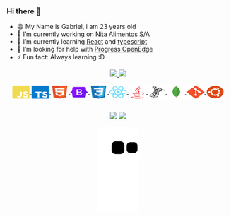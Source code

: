 ### Hi there 👋

- :smile: My Name is Gabriel, i am 23 years old
- 🔭 I’m currently working on [Nita Alimentos S/A](https://nita.com.br/?utm_source=google&utm_medium=search-branding&utm_campaign=marca&https://nita.com.br/&gclid=Cj0KCQjwjvaYBhDlARIsAO8PkE1RH0njpCxscLWKzh6khluyJChBTR9QWP0B5IzcbAO4EWtT0bZAuoUaAnb2EALw_wcB?utm_source=google&utm_medium=search-branding&utm_campaign=marca&https://nita.com.br/&gclid=Cj0KCQjwjvaYBhDlARIsAO8PkE1RH0njpCxscLWKzh6khluyJChBTR9QWP0B5IzcbAO4EWtT0bZAuoUaAnb2EALw_wcB)
- 🌱 I’m currently learning [React](https://www.youtube.com/watch?v=bMknfKXIFA8&t=17159s) and [typescript](https://www.typescriptlang.org/)
- 🤔 I’m looking for help with [Progress OpenEdge](https://www.progress.com/openedge?kw=&cpn=14413169976&&utm_source=google&utm_medium=cpc&utm_campaign=sitefinity-brand-search-en-NA&ad_group=openedge-dsa-search-en-CALA&utm_term=DYNAMIC+SEARCH+ADS&ad_copy=&ad_type=&ad_size=&ad_placement=&gclid=Cj0KCQjwjvaYBhDlARIsAO8PkE0W9CmDojF57OOEqYTzFtjkxVFGEjaObt-oD5-Qc75eikfY0vlmBFgaAgFaEALw_wcB&gclsrc=aw.ds)
- ⚡ Fun fact: Always learning :D

<div align="center">
  <a href="https://github.com/gababreu">
  <img height="180em" src="https://github-readme-stats.vercel.app/api?username=gababreu&show_icons=true&theme=dark&include_all_commits=true&count_private=true" />
  <img height="180em" src="https://github-readme-stats.vercel.app/api/top-langs/?username=gababreu&layout=compact&langs_count=7&theme=dark" />
</div>

<div style="display: inline_block" align="center"><br>
  <img align="center" alt="Js" height="30" width="40" src="https://raw.githubusercontent.com/devicons/devicon/master/icons/javascript/javascript-plain.svg" />
  <img align="center" alt="Typescript" height="30" width="40" src="https://github.com/devicons/devicon/blob/master/icons/typescript/typescript-original.svg"/>
  <img align="center" alt="HTML" height="30" width="40" src="https://raw.githubusercontent.com/devicons/devicon/master/icons/html5/html5-original.svg" />
  <img align="center" alt="Bootstrap" height="30" width="40" src="https://github.com/devicons/devicon/blob/master/icons/bootstrap/bootstrap-original.svg"/>
  <img align="center" alt="CSS" height="30" width="40" src="https://raw.githubusercontent.com/devicons/devicon/master/icons/css3/css3-original.svg" />
  <img align="center" alt="React" height="30" width="40" src="https://github.com/devicons/devicon/blob/v2.15.1/icons/react/react-original.svg" />
  <img align="center" alt="Java" height="30" width="40" src="https://github.com/devicons/devicon/blob/master/icons/java/java-plain.svg" />
  <img align="center" alt="SQLServer" height="30" width="40" src="https://github.com/devicons/devicon/blob/master/icons/microsoftsqlserver/microsoftsqlserver-plain.svg" />
  <img align="center" alt="MongoDB" height="30" width="40" src="https://github.com/devicons/devicon/blob/master/icons/mongodb/mongodb-original.svg"/>
  <img align="center" alt="Git" height="30" width="40" src="https://github.com/devicons/devicon/blob/master/icons/git/git-original.svg"/>
<img align="center" alt="ubuntu" height="30" width="40" src="https://github.com/devicons/devicon/blob/master/icons/ubuntu/ubuntu-plain.svg"/>
</div>

##

<div align="center"> 
 <a href="https://github.com/GabAbreu" target="_blank"><img src="https://img.shields.io/badge/GitHub-100000?style=for-the-badge&logo=github&logoColor=white" target="_blank"></a> 
  <a href="https://www.linkedin.com/in/gabriel-abreu-9a08851a4" target="_blank"><img src="https://img.shields.io/badge/-LinkedIn-%230077B5?style=for-the-badge&logo=linkedin&logoColor=white" target="_blank"></a> 
  
  <div align="center">

  ![Snake animation](https://github.com/rafaballerini/rafaballerini/blob/output/github-contribution-grid-snake.svg)
  </div>
  
</div>

  

